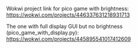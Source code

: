 Wokwi project link for pico game with brightness:
https://wokwi.com/projects/446337631218931713

The one with full display GUI but no brightness (pico_game_with_display.py):
https://wokwi.com/projects/445895541017412609
